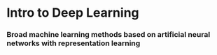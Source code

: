 # Intro to Deep Learning

### Broad machine learning methods based on artificial neural networks with representation learning
